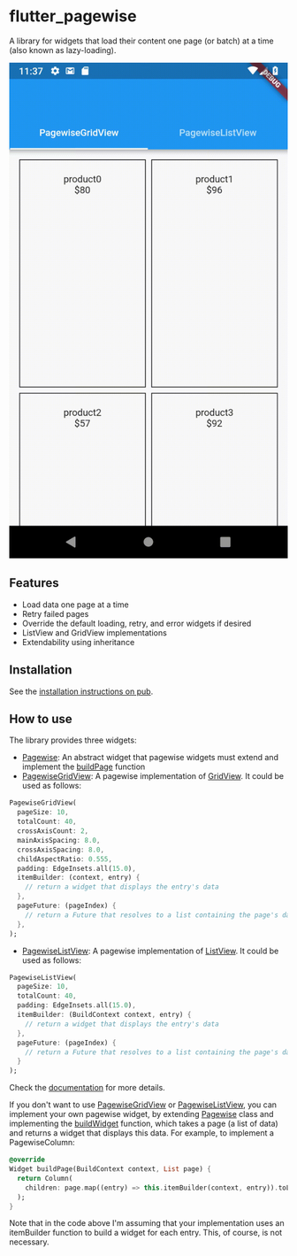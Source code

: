 # flutter_pagewise

A library for widgets that load their content one page (or batch) at a time (also known as lazy-loading).

<img src="https://raw.githubusercontent.com/AbdulRahmanAlHamali/flutter_pagewise/master/flutter_pagewise.gif">

## Features

* Load data one page at a time
* Retry failed pages
* Override the default loading, retry, and error widgets if desired
* ListView and GridView implementations 
* Extendability using inheritance

## Installation
See the [installation instructions on pub](https://pub.dartlang.org/packages/flutter_pagewise#-installing-tab-).
## How to use
The library provides three widgets:
 * [Pagewise](https://pub.dartlang.org/documentation/flutter_pagewise/latest/flutter_pagewise/Pagewise-class.html): An abstract widget that pagewise widgets must extend and
implement the [buildPage]((https://pub.dartlang.org/documentation/flutter_pagewise/latest/flutter_pagewise/Pagewise/buildPage.html)) function
 * [PagewiseGridView](https://pub.dartlang.org/documentation/flutter_pagewise/latest/flutter_pagewise/PagewiseGridView-class.html): A pagewise implementation of [GridView](https://docs.flutter.io/flutter/widgets/GridView-class.html). It could be
 used as follows:
 ```dart
 PagewiseGridView(
   pageSize: 10,
   totalCount: 40,
   crossAxisCount: 2,
   mainAxisSpacing: 8.0,
   crossAxisSpacing: 8.0,
   childAspectRatio: 0.555,
   padding: EdgeInsets.all(15.0),
   itemBuilder: (context, entry) {
     // return a widget that displays the entry's data
   },
   pageFuture: (pageIndex) {
     // return a Future that resolves to a list containing the page's data
   },
 );
 ```

 * [PagewiseListView](https://pub.dartlang.org/documentation/flutter_pagewise/latest/flutter_pagewise/PagewiseListView-class.html): A pagewise implementation of [ListView](https://docs.flutter.io/flutter/widgets/ListView-class.html). It could be
 used as follows:
 ```dart
 PagewiseListView(
   pageSize: 10,
   totalCount: 40,
   padding: EdgeInsets.all(15.0),
   itemBuilder: (BuildContext context, entry) {
     // return a widget that displays the entry's data
   },
   pageFuture: (pageIndex) {
     // return a Future that resolves to a list containing the page's data
   }
 );
 ```

Check the [documentation](https://pub.dartlang.org/documentation/flutter_pagewise/latest/flutter_pagewise/flutter_pagewise-library.html) for more details.

If you don't want to use [PagewiseGridView](https://pub.dartlang.org/documentation/flutter_pagewise/latest/flutter_pagewise/PagewiseGridView-class.html) or [PagewiseListView](https://pub.dartlang.org/documentation/flutter_pagewise/latest/flutter_pagewise/PagewiseListView-class.html), you can
implement your own pagewise widget, by extending [Pagewise](https://pub.dartlang.org/documentation/flutter_pagewise/latest/flutter_pagewise/Pagewise-class.html) class and
implementing the [buildWidget](https://pub.dartlang.org/documentation/flutter_pagewise/latest/flutter_pagewise/Pagewise/buildPage.html) function, which takes a page (a list of data)
and returns a widget that displays this data. For example, to implement
a PagewiseColumn:
```dart
@override
Widget buildPage(BuildContext context, List page) {
  return Column(
    children: page.map((entry) => this.itemBuilder(context, entry)).toList();
  );
}
```
Note that in the code above I'm assuming that your implementation uses an
itemBuilder function to build a widget for each entry. This, of course, is
not necessary.
